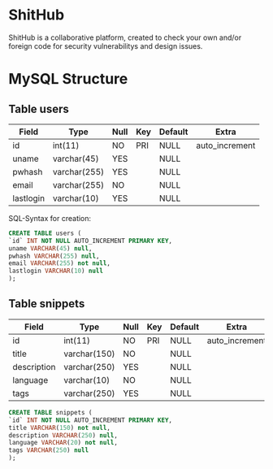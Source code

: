 # ShitHub
ShitHub is a collaborative platform, created to check your own and/or foreign code for security vulnerabilitys and design issues.

# MySQL Structure
## Table users

| Field     | Type         | Null | Key | Default | Extra          |
|-----------|--------------|------|-----|---------|----------------|
| id        | int(11)      | NO   | PRI | NULL    | auto_increment |
| uname     | varchar(45)  | YES  |     | NULL    |                |
| pwhash    | varchar(255) | YES  |     | NULL    |                |
| email     | varchar(255) | NO   |     | NULL    |                |
| lastlogin | varchar(10)  | YES  |     | NULL    |                |


SQL-Syntax for creation: 

```sql
CREATE TABLE users (
`id` INT NOT NULL AUTO_INCREMENT PRIMARY KEY,
uname VARCHAR(45) null,
pwhash VARCHAR(255) null,
email VARCHAR(255) not null,
lastlogin VARCHAR(10) null
);
```

## Table snippets

| Field       | Type         | Null | Key | Default | Extra          |
|-------------|--------------|------|-----|---------|----------------|
| id          | int(11)      | NO   | PRI | NULL    | auto_increment |
| title       | varchar(150) | NO   |     | NULL    |                |
| description | varchar(250) | YES  |     | NULL    |                |
| language    | varchar(10)  | NO   |     | NULL    |                |
| tags        | varchar(250) | YES  |     | NULL    |                |

```sql
CREATE TABLE snippets (
`id` INT NOT NULL AUTO_INCREMENT PRIMARY KEY,
title VARCHAR(150) not null,
description VARCHAR(250) null,
language VARCHAR(20) not null,
tags VARCHAR(250) null
);
```
